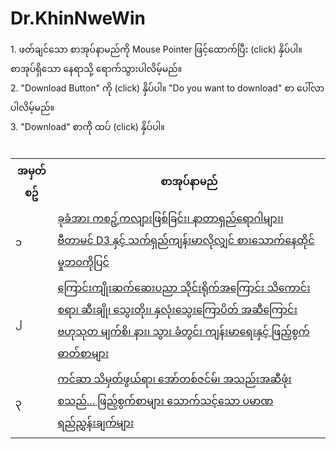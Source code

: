 # Dr.KhinNweWin
<!DOCTYPE html>
<html>
<head>
</head>
<body>
1. ဖတ်ချင်သော စာအုပ်နာမည်ကို Mouse Pointer ဖြင့်ထောက်ပြီး (click) နှိပ်ပါ။ စာအုပ်ရှိသော နေရာသို့ ရောက်သွားပါလိမ့်မည်။
<br/>
2. "Download Button" ကို (click) နှိပ်ပါ။ "Do you want to download" စာ ပေါ်လာပါလိမ့်မည်။
<br/>
3. "Download" စာကို ထပ် (click) နှိပ်ပါ။
<br/>
<table>
<tr><th>အမှတ်စဥ်</th><th>စာအုပ်နာမည်</th></tr>
  
<tr><td>၁</td><td><a target="_blank" href="https://github.com/MayGroupMyanmar/Dr.KhinNweWin/blob/main/Book%201%20-%20Vitamin%20D3.pdf">ခုခံအား ကစဥ့်ကလျားဖြစ်ခြင်း၊ နာတာရှည်ရောဂါများ၊ ဗီတာမင် D3 နှင့် သက်ရှည်ကျန်းမာလိုလျှင် စားသောက်နေထိုင်မှုဘဝကိုပြင်</a></td></tr>
  
<tr><td>၂</td><td><a target="_blank" href="https://github.com/MayGroupMyanmar/Dr.KhinNweWin/blob/main/Book%202%20-%20Functional%20Medicine.pdf">ကြောင်းကျိုးဆက်ဆေးပညာ သိုင်းရိုက်အကြောင်း သိကောင်းစရာ၊ ဆီးချို၊ သွေးတိုး၊ နှလုံးသွေးကြောပိတ် အဆီကြောင်း ဗဟုသုတ မျက်စိ၊ နား၊ သွား ခံတွင်း ကျန်းမာရေးနှင့် ဖြည့်စွက်ဓာတ်စာများ</a></td></tr>
  
<tr><td>၃</td><td><a target="_blank" href="https://github.com/MayGroupMyanmar/Dr.KhinNweWin/blob/main/Book%203%20-%20Cancer.pdf">ကင်ဆာ သိမှတ်ဖွယ်ရာ၊ အော်တစ်ဇင်မ်၊ အသည်းအဆီဖုံး စသည်... ဖြည့်စွက်စာများ သောက်သင့်သော ပမာဏရည်ညွှန်းချက်များ</a></td></tr>

<br/>

</table>
</body>
</html>
